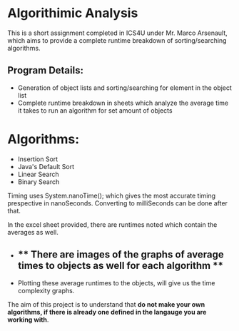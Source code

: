 # Algorithimic Analysis

This is a short assignment completed in ICS4U under Mr. Marco Arsenault, which aims to provide a complete runtime breakdown of sorting/searching algorithms.

## Program Details:

- Generation of object lists and sorting/searching for element in the object list
- Complete runtime breakdown in sheets which analyze the average time it takes to run an algorithm for set amount of objects

# Algorithms:

- Insertion Sort
- Java's Default Sort
- Linear Search
- Binary Search

Timing uses System.nanoTime(); which gives the most accurate timing prespective in nanoSeconds. Converting to milliSeconds can be done after that.

In the excel sheet provided, there are runtimes noted which contain the averages as well.

- ##  ** There are images of the graphs of average times to objects as well for each algorithm  ** ##

* Plotting these average runtimes to the objects, will give us the time complexity graphs.

The aim of this project is to understand that **do not make your own algorithms, if there is already one defined in the langauge you are working with**. 
